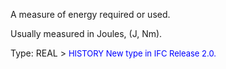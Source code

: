 ﻿A measure of energy required or used.

Usually measured in Joules, (J, Nm).

Type: REAL > <font size="-1" color="#0000FF">HISTORY New type in IFC Release 2.0.
</font>